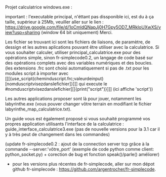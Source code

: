 Projet calculatrice windows.exe :

important :
 l'executable principal, n'éttant pas dissponible ici, est du à  ça taille, supérieur à 25Mb, veuiller aller sur le lien :
 https://drive.google.com/file/d/1oCmldQNapJj0H7Gpy5OD7_MRkIoUXwXS/view?usp=sharing (window 64 bit uniquement)
 Merci.

Les fichier se trouvant ici sont les fichiers de liaisons, de paramètre, de dessign et les autres aplications pouvant être utiliser avec la calculatrice.
Si vous souhaiter calculer, utiliser principal_calculatrice.exe pour des opérations simple, sinon fr-simplecode0.2, un langage de code basé sur des opérations complets avec des variables numériques et des boucles. (les extensions .frc sont choisi automatiquement si pas de .txt pour les modules script à importer avec [[[{use_script(cheminduscript.frc;valeurdeinput)[nomduscriptvisezdanslefichier]}]]] qui execute le #nomduscriptvisezdanslefichier[[[{print("script")}]]] (ici affiche 'script'))

Les autres applications proposer sont là pour jouer, notamment les labyrinthe.exe (vous pouver changer vôtre terrain en modifiant le fichier labyrinthe_map_calculatrice.txt).

Un guide vous est également proposé si vous souhaité programmé vos propres application utilisants l'interface de la calculatrice : guide_interface_calculatrice3.exe (pas de nouvelle versions pour la 3.1 car il y à très peut de changement dans les commandes)

(update fr-simplecode0.2 : ajout de la connection server tcp grâce à la commande --server:'vôtre_port' (exemple de code python comme client: python_socket.py) + corection de bug et fonction speak()/parle() améliorer) 

+ pour les versions plus récentes de fr-simplecode, aller sur mon dépot github fr-simplecode : https://github.com/argentrocher/fr-simplecode.
